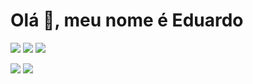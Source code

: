 <div style="display: flex; align-content: center">
    <h1>Olá 👋, meu nome é Eduardo</h1>
</div>

<img src="https://img.shields.io/badge/WHATSAPP-%2325D366.svg?&style=for-the-badge&logo=whatsapp&logoColor=white" />
<img src="https://img.shields.io/badge/linkedin-%230077B5.svg?&style=for-the-badge&logo=linkedin&logoColor=white" />
<img src="https://img.shields.io/badge/linkedin-%230077B5.svg?&style=for-the-badge&logo=linkedin&logoColor=white" />
  
<a href="#"><img src="https://github-readme-stats.vercel.app/api/wakatime?username=eduardomoro&show_icons=true&theme=vue-dark"></a>
<a href="#"><img src="https://github-readme-stats.vercel.app/api/top-langs?username=eduardo-moro&show_icons=true&theme=vue-dark&langs_count=18&layout=compact&count_private=true&show_icons=true"></a>
